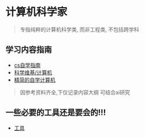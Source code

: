 # 计算机科学家

> 专指纯粹的计算机科学类, 而非工程类, 不包括跨学科

## 学习内容指南

* [cs自学指南](https://csdiy.wiki/)
* [科学维基/计算机](https://4chan-science.fandom.com/wiki/Computer_Science_and_Engineering)
* [精简的自学计算机](https://github.com/izackwu/TeachYourselfCS-CN/blob/master/TeachYourselfCS-CN.md)

> 因参考资料齐全,下仅记录内容大纲
> 可结合ai研究

## 一些必要的工具还是要会的!!!

- [工具](tools.md)